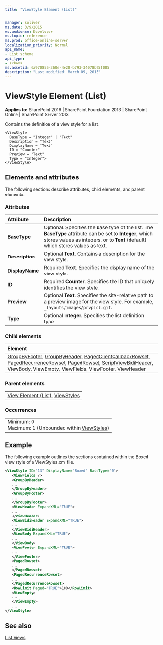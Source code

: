 ```yaml
---
title: "ViewStyle Element (List)"


manager: soliver
ms.date: 3/9/2015
ms.audience: Developer
ms.topic: reference
ms.prod: office-online-server
localization_priority: Normal
api_name:
- List schema
api_type:
- schema
ms.assetid: 6a970855-360e-4e20-b793-34078b95f005
description: "Last modified: March 09, 2015"
---
```


# ViewStyle Element (List)

 
  
 **Applies to:** SharePoint 2016 | SharePoint Foundation 2013 | SharePoint Online | SharePoint Server 2013
  
Contains the definition of a view style for a list.
  
```
<ViewStyle
  BaseType = "Integer" | "Text"
  Description = "Text"
  DisplayName = "Text"
  ID = "Counter"
  Preview = "Text"
  Type = "Integer">
</ViewStyle>
```

## Elements and attributes

The following sections describe attributes, child elements, and parent elements.

### Attributes

|**Attribute**|**Description**|
|:-----|:-----|
|**BaseType** <br/> |Optional. Specifies the base type of the list. The **BaseType** attribute can be set to **Integer**, which stores values as integers, or to **Text** (default), which stores values as text.  <br/> |
|**Description** <br/> |Optional **Text**. Contains a description for the view style.  <br/> |
|**DisplayName** <br/> |Required **Text**. Specifies the display name of the view style.  <br/> |
|**ID** <br/> |Required **Counter**. Specifies the ID that uniquely identifies the view style.  <br/> |
|**Preview** <br/> |Optional **Text**. Specifies the site-relative path to a preview image for the view style. For example,  `_layouts/images/prvpicl.gif`.  <br/> |
|**Type** <br/> |Optional **Integer**. Specifies the list definition type.  <br/> |
   
### Child elements

|**Element**|
|:-----|
|[GroupByFooter](groupbyfooter-element-list.md), [GroupByHeader](groupbyheader-element-list.md), [PagedClientCallbackRowset](pagedclientcallbackrowset-element-list.md), [PagedRecurrenceRowset](pagedrecurrencerowset-element-list.md), [PagedRowset](pagedrowset-element-list.md), [Script](script-element.md)[ViewBidiHeader](viewbidiheader-element-list.md), [ViewBody](viewbody-element-list.md), [ViewEmpty](viewempty-element-list.md), [ViewFields](viewfields-element-list.md), [ViewFooter](viewfooter-element-list.md), [ViewHeader](viewheader-element-list.md)|
   
### Parent elements

||
|:-----|
|[View Element (List)](view-element-list.md), [ViewStyles](viewstyles-element.md)|
   
### Occurrences

||
|:-----|
|Minimum: 0  <br/> Maximum: 1 (Unbounded within [ViewStyles](viewstyles-element.md))  <br/> |
   
## Example

The following example outlines the sections contained within the Boxed view style of a ViewStyles.xml file.
  
```XML
<ViewStyle ID="13" DisplayName="Boxed" BaseType="0">
   <ViewFields />
   <GroupByHeader>
   ...
   </GroupByHeader>
   <GroupByFooter>
   ...
   </GroupByFooter>
   <ViewHeader ExpandXML="TRUE">
   ...
   </ViewHeader>
   <ViewBidiHeader ExpandXML="TRUE">
   ...
   </ViewBidiHeader>
   <ViewBody ExpandXML="TRUE">
   ...
   </ViewBody>
   <ViewFooter ExpandXML="TRUE">
   ...
   </ViewFooter>
   <PagedRowset>
   ...
   </PagedRowset>
   <PagedRecurrenceRowset>
   ...
   </PagedRecurrenceRowset>
   <RowLimit Paged="TRUE">100</RowLimit>
   <ViewEmpty>
   ...
   </ViewEmpty>
   ...
</ViewStyle>
```

## See also



[List Views](http://msdn.microsoft.com/library/43e6ba7e-eddb-418a-a570-c0815016fc17%28Office.15%29.aspx)


